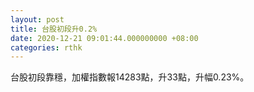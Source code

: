 ```yaml
---
layout: post
title: 台股初段升0.2%
date: 2020-12-21 09:01:44.000000000 +08:00
categories: rthk
---
```


台股初段靠穩，加權指數報14283點，升33點，升幅0.23%。
